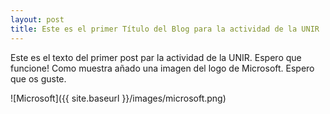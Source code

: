 ```yaml
---
layout: post
title: Este es el primer Título del Blog para la actividad de la UNIR
---
```


Este es el texto del primer post par la actividad de la UNIR. Espero que funcione! Como muestra añado una imagen del logo
de Microsoft. Espero que os guste.

![Microsoft]({{ site.baseurl }}/images/microsoft.png)



